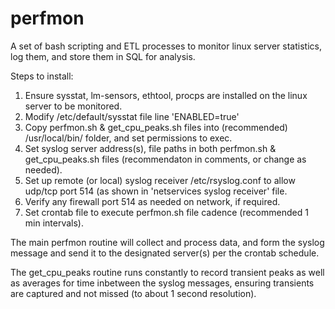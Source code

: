 # perfmon
A set of bash scripting and ETL processes to monitor linux server statistics, log them, and store them in SQL for analysis.

Steps to install:
 1.  Ensure sysstat, lm-sensors, ethtool, procps are installed on the linux server to be monitored.
 2.  Modify /etc/default/sysstat file line 'ENABLED=true'
 3.  Copy perfmon.sh & get_cpu_peaks.sh files into (recommended) /usr/local/bin/ folder, and set permissions to exec.
 4.  Set syslog server address(s), file paths in both perfmon.sh & get_cpu_peaks.sh files (recommendaton in comments, or change as needed).
 5.  Set up remote (or local) syslog receiver /etc/rsyslog.conf to allow udp/tcp port 514 (as shown in 'netservices syslog receiver' file.
 6.  Verify any firewall port 514 as needed on network, if required.
 7.  Set crontab file to execute perfmon.sh file cadence (recommended 1 min intervals).

The main perfmon routine will collect and process data, and form the syslog message and send it to the designated server(s) per the crontab schedule.

The get_cpu_peaks routine runs constantly to record transient peaks as well as averages for time inbetween the syslog messages, ensuring transients are captured and not missed (to about 1 second resolution).
